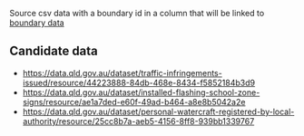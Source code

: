 Source csv data with a boundary id in a column that will be linked to [boundary data](../boundary-data) 

## Candidate data

- https://data.qld.gov.au/dataset/traffic-infringements-issued/resource/44223888-84db-468e-8434-f5852184b3d9 
- https://data.qld.gov.au/dataset/installed-flashing-school-zone-signs/resource/ae1a7ded-e60f-49ad-b464-a8e8b5042a2e
- https://data.qld.gov.au/dataset/personal-watercraft-registered-by-local-authority/resource/25cc8b7a-aeb5-4156-8ff8-939bb1339767
